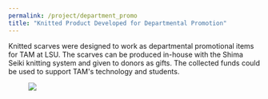 ```yaml
---
permalink: /project/department_promo
title: "Knitted Product Developed for Departmental Promotion"
---
```

Knitted scarves were designed to work as departmental promotional items for TAM at LSU. The scarves can be produced in-house with the Shima Seiki knitting system and given to donors as gifts. The collected funds could be used to support TAM's technology and students. 
<figure>
  <a href="https://sibeixia.github.io/projects_data/dept_promo/sample.png"><img src="https://sibeixia.github.io/projects_data/dept_promo/sample.png"></a>
</figure>